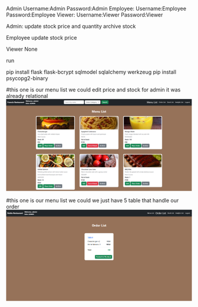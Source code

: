 



Admin
            Username:Admin
            Password:Admin
Employee:   Username:Employee
            Password:Employee
Viewer:     Username:Viewer
            Password:Viewer


Admin:
    update stock price and quantity 
    archive stock

Employee
    update stock price

Viewer
    None


run 

pip install flask flask-bcrypt sqlmodel sqlalchemy werkzeug
pip install psycopg2-binary


#this one is our menu list we could edit price and stock for admin it was already relational 
![Menu List](info/menu_list.png)


#this one is our menu list we could we just have 5 table that handle our order 
![order List](info/order_list.png)